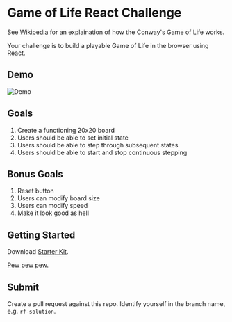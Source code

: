 # Game of Life React Challenge

See [Wikipedia](https://en.wikipedia.org/wiki/Conway's_Game_of_Life) for an explaination of how the Conway's Game of Life works.

Your challenge is to build a playable Game of Life in the browser using React.

## Demo

![Demo](http://i.imgur.com/mh5Pqng.gif)

## Goals

1. Create a functioning 20x20 board
2. Users should be able to set initial state
3. Users should be able to step through subsequent states
4. Users should be able to start and stop continuous stepping

## Bonus Goals

1. Reset button
2. Users can modify board size
3. Users can modify speed
4. Make it look good as hell

## Getting Started

Download [Starter Kit](http://facebook.github.io/react/downloads.html).

[Pew pew pew.](http://static.tumblr.com/gwp7jk3/zJfljyc7p/pewpewpewcartoon.gif)

## Submit

Create a pull request against this repo. Identify yourself in the branch name, e.g. `rf-solution`.
